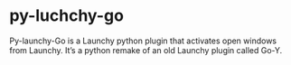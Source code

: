 # py-luchchy-go
Py-launchy-Go is a Launchy python plugin that activates open windows from Launchy. It’s a python remake of an old Launchy plugin called Go-Y. 
